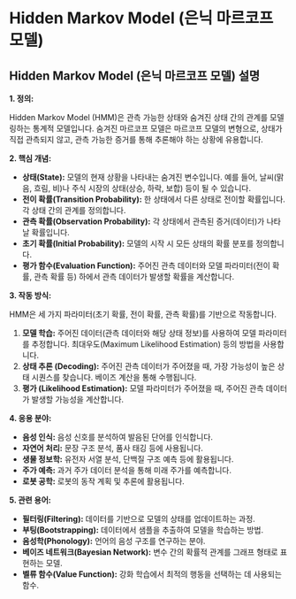 # Hidden Markov Model (은닉 마르코프 모델)

## Hidden Markov Model (은닉 마르코프 모델) 설명

**1. 정의:**

Hidden Markov Model (HMM)은 관측 가능한 상태와 숨겨진 상태 간의 관계를 모델링하는 통계적 모델입니다.  숨겨진 마르코프 모델은 마르코프 모델의 변형으로, 상태가 직접 관측되지 않고, 관측 가능한 증거를 통해 추론해야 하는 상황에 유용합니다.

**2. 핵심 개념:**

*   **상태(State):** 모델의 현재 상황을 나타내는 숨겨진 변수입니다.  예를 들어, 날씨(맑음, 흐림, 비)나 주식 시장의 상태(상승, 하락, 보합) 등이 될 수 있습니다.
*   **전이 확률(Transition Probability):** 한 상태에서 다른 상태로 전이할 확률입니다.  각 상태 간의 관계를 정의합니다.
*   **관측 확률(Observation Probability):**  각 상태에서 관측된 증거(데이터)가 나타날 확률입니다.
*   **초기 확률(Initial Probability):** 모델의 시작 시 모든 상태의 확률 분포를 정의합니다.
*   **평가 함수(Evaluation Function):** 주어진 관측 데이터와 모델 파라미터(전이 확률, 관측 확률 등) 하에서 관측 데이터가 발생할 확률을 계산합니다.

**3. 작동 방식:**

HMM은 세 가지 파라미터(초기 확률, 전이 확률, 관측 확률)를 기반으로 작동합니다.

1.  **모델 학습:** 주어진 데이터(관측 데이터와 해당 상태 정보)를 사용하여 모델 파라미터를 추정합니다.  최대우도(Maximum Likelihood Estimation) 등의 방법을 사용합니다.
2.  **상태 추론 (Decoding):**  주어진 관측 데이터가 주어졌을 때, 가장 가능성이 높은 상태 시퀀스를 찾습니다. 베이즈 계산을 통해 수행됩니다.
3.  **평가 (Likelihood Estimation):** 모델 파라미터가 주어졌을 때, 주어진 관측 데이터가 발생할 가능성을 계산합니다.

**4. 응용 분야:**

*   **음성 인식:**  음성 신호를 분석하여 발음된 단어를 인식합니다.
*   **자연어 처리:**  문장 구조 분석, 품사 태깅 등에 사용됩니다.
*   **생물 정보학:**  유전자 서열 분석, 단백질 구조 예측 등에 활용됩니다.
*   **주가 예측:** 과거 주가 데이터 분석을 통해 미래 주가를 예측합니다.
*   **로봇 공학:** 로봇의 동작 계획 및 추론에 활용됩니다.

**5. 관련 용어:**

*   **필터링(Filtering):**  데이터를 기반으로 모델의 상태를 업데이트하는 과정.
*   **부팅(Bootstrapping):**  데이터에서 샘플을 추출하여 모델을 학습하는 방법.
*   **음성학(Phonology):**  언어의 음성 구조를 연구하는 분야.
*   **베이즈 네트워크(Bayesian Network):**  변수 간의 확률적 관계를 그래프 형태로 표현하는 모델.
*   **벨류 함수(Value Function):** 강화 학습에서 최적의 행동을 선택하는 데 사용되는 함수.